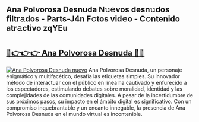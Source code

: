 ## Ana Polvorosa Desnuda N𝚞𝚎vos desn𝚞dos filtr𝚊dos - Parts-J4n F𝚘tos vid𝚎o - C𝚘ntenido atr𝚊ctivo zqYEu

# <h2><a href="http://mbddkbj.tromn.icu/?c=Ana+Polvorosa+Desnuda">🔗👉👉👉 Ana Polvorosa Desnuda 🔗🔗</a></h2>

[![Ana Polvorosa Desnuda nuevo](https://i.imgur.com/pEAQMta.gif)](http://mbddkbj.tromn.icu/?c=Ana+Polvorosa+Desnuda)
Ana Polvorosa Desnuda, un personaje enigmático y multifacético, desafía las etiquetas simples. Su innovador método de interactuar con el público en línea ha cautivado y enfurecido a los espectadores, estimulando debates sobre moralidad, identidad y las complejidades de las comunidades digitales. A pesar de la incertidumbre de sus próximos pasos, su impacto en el ámbito digital es significativo. Con un compromiso inquebrantable y un encanto innegable, la presencia de Ana Polvorosa Desnuda en el mundo virtual es incontenible.
